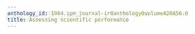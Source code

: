```yaml
---
anthology_id: 1984.ipm_journal-ir0anthology0volumeA20A56.0
title: Assessing scientific performance
---
```

